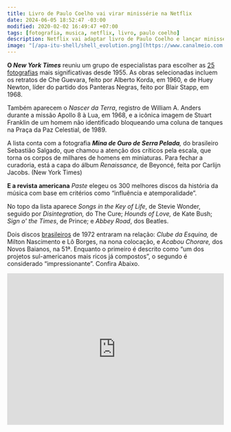 ```yaml
---
title: Livro de Paulo Coelho vai virar minissérie na Netflix
date: 2024-06-05 18:52:47 -03:00
modified: 2020-02-02 16:49:47 +07:00
tags: [fotografia, musica, netflix, livro, paulo coelho]
description: Netflix vai adaptar livro de Paulo Coelho e lançar minissérie dirigida por Fernando Meirelles.
image: "[/apa-itu-shell/shell_evolution.png](https://www.canalmeio.com.br/templates_news/thumbnail.php?id=Netflix+vai+adaptar+livro+de+Paulo+Coelho+e+lan%C3%A7ar+miniss%C3%A9rie+dirigida+por+Fernando+Meirelles)"
---
```


**O  _New York Times_**  reuniu um grupo de especialistas para escolher as  [25 fotografias](https://www.nytimes.com/2024/06/03/t-magazine/photography-robert-frank-gordon-parks.html)  mais significativas desde 1955. As obras selecionadas incluem os retratos de Che Guevara, feito por Alberto Korda, em 1960, e de Huey Newton, líder do partido dos Panteras Negras, feito por Blair Stapp, em 1968. 

Também aparecem o  _Nascer da Terra_, registro de William A. Anders durante a missão Apollo 8 à Lua, em 1968, e a icônica imagem de Stuart Franklin de um homem não identificado bloqueando uma coluna de tanques na Praça da Paz Celestial, de 1989. 

A lista conta com a fotografia  _**Mina de Ouro de Serra Pelada**,_  do brasileiro Sebastião Salgado, que chamou a atenção dos críticos pela escala, que torna os corpos de milhares de homens em miniaturas. Para fechar a curadoria, está a capa do álbum  _Renaissance,_  de Beyoncé, feita por Carlijn Jacobs. (New York Times)

**E a revista americana**  _Paste_  elegeu os 300 melhores discos da história da música com base em critérios como “influência e atemporalidade”. 

No topo da lista aparece  _Songs in the Key of Life_, de Stevie Wonder, seguido por  _Disintegration,_  do The Cure;  _Hounds of Love,_  de Kate Bush;  _Sign o' the Times_, de Prince; e  _Abbey Road_, dos Beatles. 

Dois discos  [brasileiros](https://apps.canalmeio.com.br/meio/news/r/MTkwNTkz/MDAwNzk1MzIz)  de 1972 entraram na relação:  _Clube da Esquina,_  de Milton Nascimento e Lô Borges, na nona colocação, e  _Acabou Chorare,_  dos Novos Baianos, na 51ª. Enquanto o primeiro é descrito como “um dos projetos sul-americanos mais ricos já compostos”, o segundo é considerado “impressionante”. Confira Abaixo.

<iframe src="https://open.spotify.com/embed/album/6YUCc2RiXcEKS9ibuZxjt0?utm_source=generator" width="100%" height="352" frameborder="0" marginheight="0" marginwidth="0"></iframe>
